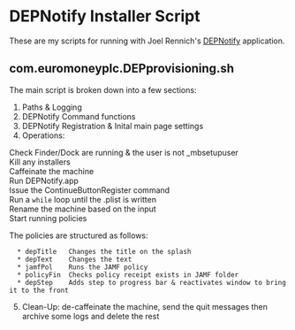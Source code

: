 # DEPNotify Installer Script

These are my scripts for running with Joel Rennich's [DEPNotify](https://gitlab.com/Mactroll/DEPNotify) application.


## com.euromoneyplc.DEPprovisioning.sh

The main script is broken down into a few sections:

1. Paths & Logging
2. DEPNotify Command functions
3. DEPNotify Registration & Inital main page settings
4. Operations:

  Check Finder/Dock are running & the user is not \_mbsetupuser    
  Kill any installers    
  Caffeinate the machine    
  Run DEPNotify.app    
  Issue the ContinueButtonRegister command    
  Run a `while` loop until the .plist is written    
  Rename the machine based on the input    
  Start running policies    

  The policies are structured as follows:

      * depTitle   Changes the title on the splash
      * depText    Changes the text
      * jamfPol    Runs the JAMF policy
      * policyFin  Checks policy receipt exists in JAMF folder
      * depStep    Adds step to progress bar & reactivates window to bring it to the front

5. Clean-Up: de-caffeinate the machine, send the quit messages then archive some logs and delete the rest
